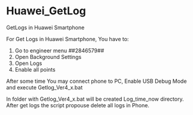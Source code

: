 # Huawei_GetLog
GetLogs in Huawei Smartphone

For Get Logs in Huawei Smartphone, You have to:
1. Go to engineer menu *#*#2846579#*#*
2. Open Background Settings
3. Open Logs
4. Enable all points

After some time You may connect phone to PC, Enable USB Debug Mode and execute Getlog_Ver4_x.bat

In folder with Getlog_Ver4_x.bat will be created Log_time_now directory.
After get logs the script propouse delete all logs in Phone.
